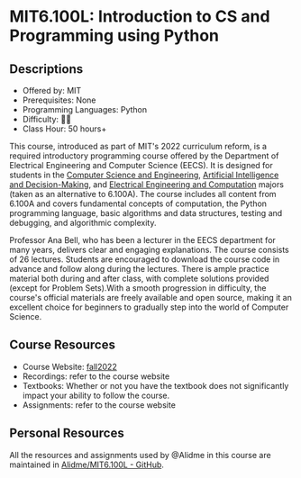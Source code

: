 # MIT6.100L: Introduction to CS and Programming using Python

## Descriptions

- Offered by: MIT
- Prerequisites: None
- Programming Languages: Python
- Difficulty: 🌟🌟
- Class Hour: 50 hours+

This course, introduced as part of MIT's 2022 curriculum reform, is a required introductory programming course offered by the Department of Electrical Engineering and Computer Science (EECS). It is designed for students in the [Computer Science and Engineering](https://www.eecs.mit.edu/academics/undergraduate-programs/curriculum/6-3-computer-science-and-engineering/), [Artificial Intelligence and Decision-Making](https://www.eecs.mit.edu/academics/undergraduate-programs/curriculum/6-4-artificial-intelligence-and-decision-making/), and [Electrical Engineering and Computation](https://www.eecs.mit.edu/academics/undergraduate-programs/curriculum/6-5-electrical-engineering-with-computing/) majors (taken as an alternative to 6.100A). The course includes all content from 6.100A and covers fundamental concepts of computation, the Python programming language, basic algorithms and data structures, testing and debugging, and algorithmic complexity.

Professor Ana Bell, who has been a lecturer in the EECS department for many years, delivers clear and engaging explanations. The course consists of 26 lectures. Students are encouraged to download the course code in advance and follow along during the lectures. There is ample practice material both during and after class, with complete solutions provided (except for Problem Sets).With a smooth progression in difficulty, the course's official materials are freely available and open source, making it an excellent choice for beginners to gradually step into the world of Computer Science.

## Course Resources

- Course Website: [fall2022](https://ocw.mit.edu/courses/6-100l-introduction-to-cs-and-programming-using-python-fall-2022/pages/material-by-lecture/)
- Recordings: refer to the course website
- Textbooks: Whether or not you have the textbook does not significantly impact your ability to follow the course.
- Assignments: refer to the course website

## Personal Resources

All the resources and assignments used by @Alidme in this course are maintained in [Alidme/MIT6.100L - GitHub](https://github.com/Alidme/MIT6.100L).